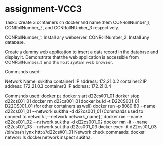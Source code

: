 # assignment-VCC3

Task::
 Create 3 containers on docker and name them CONRollNumber_1, CONRollNumber_2, and CONRollNUmber_3 respectively. 

CONRollNumber_1: Install any webserver. 
CONRollNumber_2: Install any database.

Create a dummy web application to insert a data record in the database and display it. 
Demonstrate that the web application is accessible from CONRollNumber_3 and the host system web browser.


Commands used:

Network Name: sukitha
container1 IP address:  172.21.0.2
container2 IP address: 172.21.0.3
container3 IP address: 172.21.0.4
     
Commands used: 
     docker ps
     docker start d22cs001_01
     docker stop d22cs001_01
     docker rm d22cs001_01
     docker build -t D22CS001_01 D22CS001_01 (for other containers as well)
     docker run -p 8080:80 --name d22cs001_01 --network sukitha -d d22cs001_01    (Commands used to connect to network [--network network_name] )
      docker run --name d22cs001_02 --network sukitha -d d22cs001_02
      docker run -it --name d22cs001_03 --network sukitha d22cs001_03
      docker exec -it d22cs001_03 /bin/bash
      lynx http://d22cs001_01
Network check commands:
    docker network ls
    docker network inspect sukitha.
